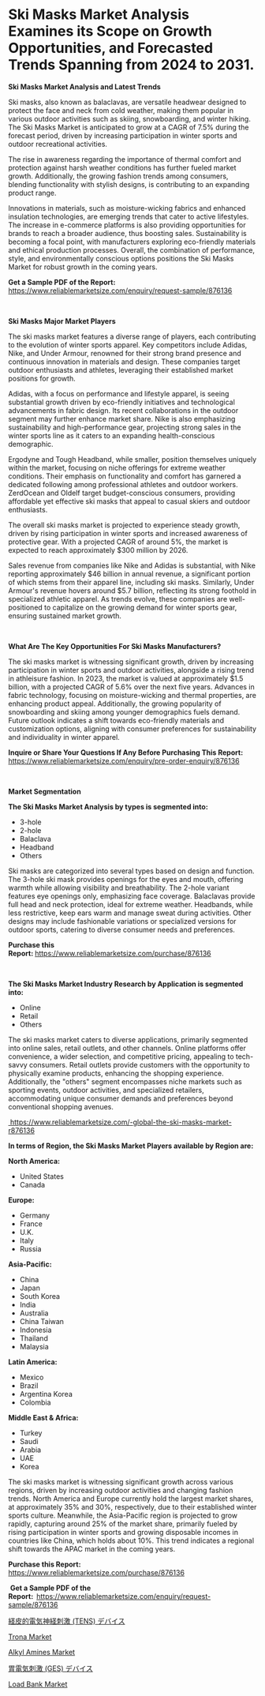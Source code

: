 <p><h1>Ski Masks Market Analysis Examines its Scope on Growth Opportunities, and Forecasted Trends Spanning from 2024 to 2031.</h1></p><p><strong>Ski Masks Market Analysis and Latest Trends</strong></p>
<p><p>Ski masks, also known as balaclavas, are versatile headwear designed to protect the face and neck from cold weather, making them popular in various outdoor activities such as skiing, snowboarding, and winter hiking. The Ski Masks Market is anticipated to grow at a CAGR of 7.5% during the forecast period, driven by increasing participation in winter sports and outdoor recreational activities. </p><p>The rise in awareness regarding the importance of thermal comfort and protection against harsh weather conditions has further fueled market growth. Additionally, the growing fashion trends among consumers, blending functionality with stylish designs, is contributing to an expanding product range.</p><p>Innovations in materials, such as moisture-wicking fabrics and enhanced insulation technologies, are emerging trends that cater to active lifestyles. The increase in e-commerce platforms is also providing opportunities for brands to reach a broader audience, thus boosting sales. Sustainability is becoming a focal point, with manufacturers exploring eco-friendly materials and ethical production processes. Overall, the combination of performance, style, and environmentally conscious options positions the Ski Masks Market for robust growth in the coming years.</p></p>
<p><strong>Get a Sample PDF of the Report:&nbsp;</strong> <a href="https://www.reliablemarketsize.com/enquiry/request-sample/876136">https://www.reliablemarketsize.com/enquiry/request-sample/876136</a></p>
<p>&nbsp;</p>
<p><strong>Ski Masks Major Market Players</strong></p>
<p><p>The ski masks market features a diverse range of players, each contributing to the evolution of winter sports apparel. Key competitors include Adidas, Nike, and Under Armour, renowned for their strong brand presence and continuous innovation in materials and design. These companies target outdoor enthusiasts and athletes, leveraging their established market positions for growth.</p><p>Adidas, with a focus on performance and lifestyle apparel, is seeing substantial growth driven by eco-friendly initiatives and technological advancements in fabric design. Its recent collaborations in the outdoor segment may further enhance market share. Nike is also emphasizing sustainability and high-performance gear, projecting strong sales in the winter sports line as it caters to an expanding health-conscious demographic.</p><p>Ergodyne and Tough Headband, while smaller, position themselves uniquely within the market, focusing on niche offerings for extreme weather conditions. Their emphasis on functionality and comfort has garnered a dedicated following among professional athletes and outdoor workers. ZerdOcean and Oldelf target budget-conscious consumers, providing affordable yet effective ski masks that appeal to casual skiers and outdoor enthusiasts.</p><p>The overall ski masks market is projected to experience steady growth, driven by rising participation in winter sports and increased awareness of protective gear. With a projected CAGR of around 5%, the market is expected to reach approximately $300 million by 2026.</p><p>Sales revenue from companies like Nike and Adidas is substantial, with Nike reporting approximately $46 billion in annual revenue, a significant portion of which stems from their apparel line, including ski masks. Similarly, Under Armour's revenue hovers around $5.7 billion, reflecting its strong foothold in specialized athletic apparel. As trends evolve, these companies are well-positioned to capitalize on the growing demand for winter sports gear, ensuring sustained market growth.</p></p>
<p>&nbsp;</p>
<p><strong>What Are The Key Opportunities For Ski Masks Manufacturers?</strong></p>
<p><p>The ski masks market is witnessing significant growth, driven by increasing participation in winter sports and outdoor activities, alongside a rising trend in athleisure fashion. In 2023, the market is valued at approximately $1.5 billion, with a projected CAGR of 5.6% over the next five years. Advances in fabric technology, focusing on moisture-wicking and thermal properties, are enhancing product appeal. Additionally, the growing popularity of snowboarding and skiing among younger demographics fuels demand. Future outlook indicates a shift towards eco-friendly materials and customization options, aligning with consumer preferences for sustainability and individuality in winter apparel.</p></p>
<p><strong>Inquire or Share Your Questions If Any Before Purchasing This Report:</strong> <a href="https://www.reliablemarketsize.com/enquiry/pre-order-enquiry/876136">https://www.reliablemarketsize.com/enquiry/pre-order-enquiry/876136</a></p>
<p>&nbsp;</p>
<p><strong>Market Segmentation</strong></p>
<p><strong>The Ski Masks Market Analysis by types is segmented into:</strong></p>
<p><ul><li>3-hole</li><li>2-hole</li><li>Balaclava</li><li>Headband</li><li>Others</li></ul></p>
<p><p>Ski masks are categorized into several types based on design and function. The 3-hole ski mask provides openings for the eyes and mouth, offering warmth while allowing visibility and breathability. The 2-hole variant features eye openings only, emphasizing face coverage. Balaclavas provide full head and neck protection, ideal for extreme weather. Headbands, while less restrictive, keep ears warm and manage sweat during activities. Other designs may include fashionable variations or specialized versions for outdoor sports, catering to diverse consumer needs and preferences.</p></p>
<p><strong>Purchase this Report:&nbsp;</strong><a href="https://www.reliablemarketsize.com/purchase/876136">https://www.reliablemarketsize.com/purchase/876136</a></p>
<p>&nbsp;</p>
<p><strong>The Ski Masks Market Industry Research by Application is segmented into:</strong></p>
<p><ul><li>Online</li><li>Retail</li><li>Others</li></ul></p>
<p><p>The ski masks market caters to diverse applications, primarily segmented into online sales, retail outlets, and other channels. Online platforms offer convenience, a wider selection, and competitive pricing, appealing to tech-savvy consumers. Retail outlets provide customers with the opportunity to physically examine products, enhancing the shopping experience. Additionally, the "others" segment encompasses niche markets such as sporting events, outdoor activities, and specialized retailers, accommodating unique consumer demands and preferences beyond conventional shopping avenues.</p></p>
<p><a href="https://www.reliablemarketsize.com/-global-the-ski-masks-market-r876136">&nbsp;https://www.reliablemarketsize.com/-global-the-ski-masks-market-r876136</a></p>
<p><strong>In terms of Region, the Ski Masks Market Players available by Region are:</strong></p>
<p>
    <p> <strong> North America: </strong>
        <ul>
            <li>United States</li>
            <li>Canada</li>
        </ul>
        </p> 
    <p> <strong> Europe: </strong>
        <ul>
            <li>Germany</li>
            <li>France</li>
            <li>U.K.</li>
            <li>Italy</li>
            <li>Russia</li>
        </ul>
        </p> 
    <p> <strong> Asia-Pacific: </strong>
        <ul>
            <li>China</li>
            <li>Japan</li>
            <li>South Korea</li>
            <li>India</li>
            <li>Australia</li>
            <li>China Taiwan</li>
            <li>Indonesia</li>
            <li>Thailand</li>
            <li>Malaysia</li>
        </ul>
        </p> 
    <p> <strong> Latin America: </strong>
        <ul>
            <li>Mexico</li>
            <li>Brazil</li>
            <li>Argentina Korea</li>
            <li>Colombia</li>
        </ul>
        </p> 
    <p> <strong> Middle East & Africa: </strong>
        <ul>
            <li>Turkey</li>
            <li>Saudi</li>
            <li>Arabia</li>
            <li>UAE</li>
            <li>Korea</li>
        </ul>
    </p>
    </p>
<p><p>The ski masks market is witnessing significant growth across various regions, driven by increasing outdoor activities and changing fashion trends. North America and Europe currently hold the largest market shares, at approximately 35% and 30%, respectively, due to their established winter sports culture. Meanwhile, the Asia-Pacific region is projected to grow rapidly, capturing around 25% of the market share, primarily fueled by rising participation in winter sports and growing disposable incomes in countries like China, which holds about 10%. This trend indicates a regional shift towards the APAC market in the coming years.</p></p>
<p><strong>Purchase this Report: </strong><a href="https://www.reliablemarketsize.com/purchase/876136">https://www.reliablemarketsize.com/purchase/876136</a></p>
<p>&nbsp;<strong>Get a Sample PDF of the Report:&nbsp;&nbsp;</strong><a href="https://www.reliablemarketsize.com/enquiry/request-sample/876136">https://www.reliablemarketsize.com/enquiry/request-sample/876136</a></p>
<p><strong></strong></p>
<p><p><a href="https://medium.com/@qarpaiop35/transcutaneous-electrical-nerve-stimulation-tens-devices-market-%E3%81%AF-%E3%82%B3%E3%82%B9%E3%83%88%E7%AE%A1%E7%90%86%E3%81%A8%E5%8A%B9%E7%8E%87%E5%90%91%E4%B8%8A%E3%82%92%E5%84%AA%E5%85%88%E3%81%97%E3%81%BE%E3%81%99-0c4be3022fb4">経皮的電気神経刺激 (TENS) デバイス</a></p><p><a href="https://issuu.com/reportprime-2/docs/trona-market-size-2030.pptx_841fe2c7249ed0">Trona Market</a></p><p><a href="https://issuu.com/reportprime-2/docs/alkyl-amines-market-size-2030.pptx_cdaf7e35ca3b5a">Alkyl Amines Market</a></p><p><a href="https://medium.com/@qarpaiop35/gastric-electric-stimulation-ges-devices-e11b56014149">胃電気刺激 (GES) デバイス</a></p><p><a href="https://www.linkedin.com/pulse/charting-future-comprehensive-analysis-global-load-bank-market-oguqe?trackingId=l%2FD%2Bu0t%2FSES8OnwWSzCPpg%3D%3D">Load Bank Market</a></p></p>